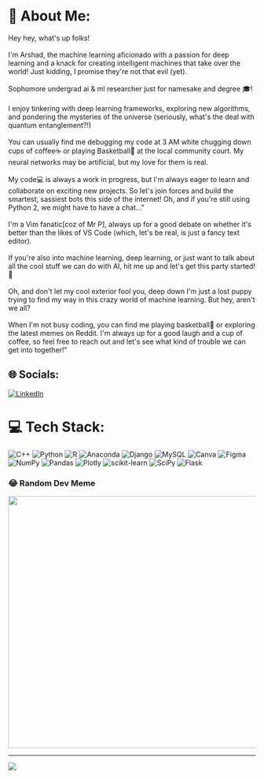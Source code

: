 # 💫 About Me:
Hey hey, what's up folks! <br><br>I'm Arshad, the machine learning aficionado with a passion for deep learning and a knack for creating intelligent machines that take over the world! Just kidding, I promise they're not that evil (yet). <br><br>Sophomore undergrad ai & ml researcher just for namesake and degree 🎓! <br><br>I enjoy tinkering with deep learning frameworks, exploring new algorithms, and pondering the mysteries of the universe (seriously, what's the deal with quantum entanglement?!) <br><br>You can usually find me debugging my code at 3 AM white chugging down cups of coffee☕ or playing Basketball🏀 at the local community court. My neural networks may be artificial, but my love for them is real. <br><br>My code💻 is always a work in progress, but I'm always eager to learn and collaborate on exciting new projects. So let's join forces and build the smartest, sassiest bots this side of the internet! Oh, and if you're still using Python 2, we might have to have a chat..." <br><br>I'm a Vim fanatic[coz of Mr P], always up for a good debate on whether it's better than the likes of VS Code (which, let's be real, is just a fancy text editor). <br><br>If you're also into machine learning, deep learning, or just want to talk about all the cool stuff we can do with AI, hit me up and let's get this party started!🎉 <br><br>Oh, and don't let my cool exterior fool you, deep down I'm just a lost puppy trying to find my way in this crazy world of machine learning. But hey, aren't we all? <br><br>When I'm not busy coding, you can find me playing basketball🏀 or exploring the latest memes on Reddit. I'm always up for a good laugh and a cup of coffee, so feel free to reach out and let's see what kind of trouble we can get into together!"<br>


## 🌐 Socials:
[![LinkedIn](https://img.shields.io/badge/LinkedIn-%230077B5.svg?logo=linkedin&logoColor=white)](https://linkedin.com/in/https://www.linkedin.com/in/arshad-jamal-6a5132247/) 

# 💻 Tech Stack:
![C++](https://img.shields.io/badge/c++-%2300599C.svg?style=for-the-badge&logo=c%2B%2B&logoColor=white) ![Python](https://img.shields.io/badge/python-3670A0?style=for-the-badge&logo=python&logoColor=ffdd54) ![R](https://img.shields.io/badge/r-%23276DC3.svg?style=for-the-badge&logo=r&logoColor=white) ![Anaconda](https://img.shields.io/badge/Anaconda-%2344A833.svg?style=for-the-badge&logo=anaconda&logoColor=white) ![Django](https://img.shields.io/badge/django-%23092E20.svg?style=for-the-badge&logo=django&logoColor=white) ![MySQL](https://img.shields.io/badge/mysql-%2300f.svg?style=for-the-badge&logo=mysql&logoColor=white) ![Canva](https://img.shields.io/badge/Canva-%2300C4CC.svg?style=for-the-badge&logo=Canva&logoColor=white) 	![Figma](https://img.shields.io/badge/figma-%23F24E1E.svg?style=for-the-badge&logo=figma&logoColor=white) ![NumPy](https://img.shields.io/badge/numpy-%23013243.svg?style=for-the-badge&logo=numpy&logoColor=white) ![Pandas](https://img.shields.io/badge/pandas-%23150458.svg?style=for-the-badge&logo=pandas&logoColor=white) ![Plotly](https://img.shields.io/badge/Plotly-%233F4F75.svg?style=for-the-badge&logo=plotly&logoColor=white) ![scikit-learn](https://img.shields.io/badge/scikit--learn-%23F7931E.svg?style=for-the-badge&logo=scikit-learn&logoColor=white) ![SciPy](https://img.shields.io/badge/SciPy-%230C55A5.svg?style=for-the-badge&logo=scipy&logoColor=%white) ![Flask](https://img.shields.io/badge/flask-%23000.svg?style=for-the-badge&logo=flask&logoColor=white)
<!-- # 📊 GitHub Stats:
![](https://github-readme-stats.vercel.app/api?username=arshadjamal6002&theme=dark&hide_border=true&include_all_commits=false&count_private=false)<br/>
![](https://github-readme-streak-stats.herokuapp.com/?user=arshadjamal6002&theme=dark&hide_border=true)<br/>
![](https://github-readme-stats.vercel.app/api/top-langs/?username=arshadjamal6002&theme=dark&hide_border=true&include_all_commits=false&count_private=false&layout=compact) -->

### 😂 Random Dev Meme
<img src="https://rm.up.railway.app/" width="512px"/>

---
[![](https://visitcount.itsvg.in/api?id=arshadjamal6002&icon=0&color=0)](https://visitcount.itsvg.in)
